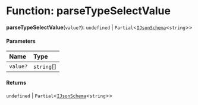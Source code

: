 # Function: parseTypeSelectValue

**parseTypeSelectValue**(`value?`): `undefined` | `Partial`<[`IJsonSchema`](/en/auto-docs/form-antd-materials/interfaces/IJsonSchema.md)<`string`>>

#### Parameters

| Name | Type |
| :------ | :------ |
| `value?` | `string`\[] |

#### Returns

`undefined` | `Partial`<[`IJsonSchema`](/en/auto-docs/form-antd-materials/interfaces/IJsonSchema.md)<`string`>>
